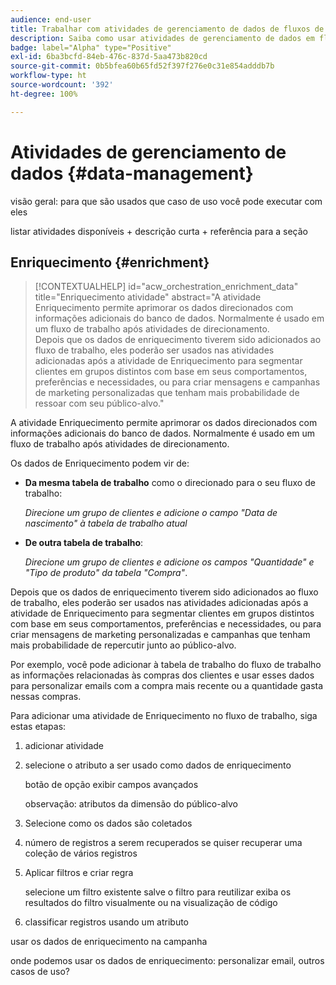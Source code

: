 ```yaml
---
audience: end-user
title: Trabalhar com atividades de gerenciamento de dados de fluxos de trabalho
description: Saiba como usar atividades de gerenciamento de dados em fluxos de trabalho do Adobe Campaign Web
badge: label="Alpha" type="Positive"
exl-id: 6ba3bcfd-84eb-476c-837d-5aa473b820cd
source-git-commit: 0b5bfea60b65fd52f397f276e0c31e854adddb7b
workflow-type: ht
source-wordcount: '392'
ht-degree: 100%

---
```


# Atividades de gerenciamento de dados {#data-management}

visão geral: para que são usados
que caso de uso você pode executar com eles

listar atividades disponíveis + descrição curta + referência para a seção

## Enriquecimento {#enrichment}

>[!CONTEXTUALHELP]
>id="acw_orchestration_enrichment_data"
>title="Enriquecimento atividade"
>abstract="A atividade Enriquecimento permite aprimorar os dados direcionados com informações adicionais do banco de dados. Normalmente é usado em um fluxo de trabalho após atividades de direcionamento.<br/>Depois que os dados de enriquecimento tiverem sido adicionados ao fluxo de trabalho, eles poderão ser usados nas atividades adicionadas após a atividade de Enriquecimento para segmentar clientes em grupos distintos com base em seus comportamentos, preferências e necessidades, ou para criar mensagens e campanhas de marketing personalizadas que tenham mais probabilidade de ressoar com seu público-alvo."

A atividade Enriquecimento permite aprimorar os dados direcionados com informações adicionais do banco de dados. Normalmente é usado em um fluxo de trabalho após atividades de direcionamento.

Os dados de Enriquecimento podem vir de:

* **Da mesma tabela de trabalho** como o direcionado para o seu fluxo de trabalho:

   *Direcione um grupo de clientes e adicione o campo &quot;Data de nascimento&quot; à tabela de trabalho atual*

* **De outra tabela de trabalho**:

   *Direcione um grupo de clientes e adicione os campos &quot;Quantidade&quot; e &quot;Tipo de produto&quot; da tabela &quot;Compra&quot;*.

Depois que os dados de enriquecimento tiverem sido adicionados ao fluxo de trabalho, eles poderão ser usados nas atividades adicionadas após a atividade de Enriquecimento para segmentar clientes em grupos distintos com base em seus comportamentos, preferências e necessidades, ou para criar mensagens de marketing personalizadas e campanhas que tenham mais probabilidade de repercutir junto ao público-alvo.

Por exemplo, você pode adicionar à tabela de trabalho do fluxo de trabalho as informações relacionadas às compras dos clientes e usar esses dados para personalizar emails com a compra mais recente ou a quantidade gasta nessas compras.

Para adicionar uma atividade de Enriquecimento no fluxo de trabalho, siga estas etapas:

1. adicionar atividade
1. selecione o atributo a ser usado como dados de enriquecimento

   botão de opção
exibir campos avançados

   observação: atributos da dimensão do público-alvo

1. Selecione como os dados são coletados
1. número de registros a serem recuperados se quiser recuperar uma coleção de vários registros
1. Aplicar filtros e criar regra

   selecione um filtro existente
salve o filtro para reutilizar
exiba os resultados do filtro visualmente ou na visualização de código

1. classificar registros usando um atributo

usar os dados de enriquecimento na campanha

onde podemos usar os dados de enriquecimento: personalizar email, outros casos de uso?
